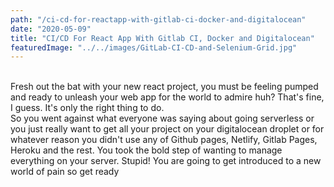 ```yaml
---
path: "/ci-cd-for-reactapp-with-gitlab-ci-docker-and-digitalocean"
date: "2020-05-09"
title: "CI/CD For React App With Gitlab CI, Docker and Digitalocean"
featuredImage: "../../images/GitLab-CI-CD-and-Selenium-Grid.jpg"
---
```


<br />
Fresh out the bat with your new react project, you must be feeling pumped and ready to unleash your web app for the world to admire huh? That's fine, I guess. It's only the right thing to do. <br />So you went against what everyone was saying about going serverless or you just really want to get all your project on your digitalocean droplet or for whatever reason you didn't use any of Github pages, Netlify, Gitlab Pages, Heroku and the rest. You took the bold step of wanting to manage everything on your server. Stupid! You are going to get introduced to a new world of pain so get ready
<h3></h3>